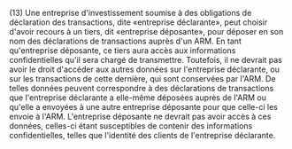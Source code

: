 (13) Une entreprise d'investissement soumise à des obligations de déclaration des transactions, dite «entreprise déclarante», peut choisir d'avoir recours à un tiers, dit «entreprise déposante», pour déposer en son nom des déclarations de transactions auprès d'un ARM. En tant qu'entreprise déposante, ce tiers aura accès aux informations confidentielles qu'il sera chargé de transmettre. Toutefois, il ne devrait pas avoir le droit d'accéder aux autres données sur l'entreprise déclarante, ou sur les transactions de cette dernière, qui sont conservées par l'ARM. De telles données peuvent correspondre à des déclarations de transactions que l'entreprise déclarante a elle-même déposées auprès de l'ARM ou qu'elle a envoyées à une autre entreprise déposante pour que celle-ci les envoie à l'ARM. L'entreprise déposante ne devrait pas avoir accès à ces données, celles-ci étant susceptibles de contenir des informations confidentielles, telles que l'identité des clients de l'entreprise déclarante.